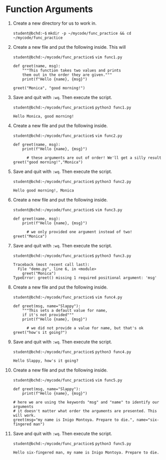 # Function Arguments

1. Create a new directory for us to work in.

    `student@bchd:~$` `mkdir -p ~/mycode/func_practice && cd ~/mycode/func_practice`

0. Create a new file and put the following inside. This will 

    `student@bchd:~/mycode/func_practice$` `vim func1.py`

    ```
    def greet(name, msg):
        """This function takes two values and prints
        them out in the order they are given."""
        print(f"Hello {name}, {msg}")

    greet("Monica", "good morning!")
    ```

0. Save and quit with `:wq`. Then execute the script.

    `student@bchd:~/mycode/func_practice$` `python3 func1.py`

    ```
    Hello Monica, good morning!
    ```

0. Create a new file and put the following inside.

    `student@bchd:~/mycode/func_practice$` `vim func2.py`

    ```
    def greet(name, msg):
        print(f"Hello {name}, {msg}")

          # these arguments are out of order! We'll get a silly result
    greet("good morning!","Monica")
    ```

0. Save and quit with `:wq`. Then execute the script.

    `student@bchd:~/mycode/func_practice$` `python3 func2.py`

    ```
    Hello good morning!, Monica
    ```

0. Create a new file and put the following inside.

    `student@bchd:~/mycode/func_practice$` `vim func3.py`

    ```
    def greet(name, msg):
        print(f"Hello {name}, {msg}")

          # we only provided one argument instead of two!
    greet("Monica")
    ```

0. Save and quit with `:wq`. Then execute the script.

    `student@bchd:~/mycode/func_practice$` `python3 func3.py`

    ```
    Traceback (most recent call last):
      File "demo.py", line 6, in <module>
        greet("Monica")
    TypeError: greet() missing 1 required positional argument: 'msg'
    ```

0. Create a new file and put the following inside.

    `student@bchd:~/mycode/func_practice$` `vim func4.py`

    ```
    def greet(msg, name="Slappy"):
        """This sets a default value for name, 
        if it's not provided"""
        print(f"Hello {name}, {msg}")

          # we did not provide a value for name, but that's ok
    greet("how's it going?")
    ```

0. Save and quit with `:wq`. Then execute the script.

    `student@bchd:~/mycode/func_practice$` `python3 func4.py`

    ```
    Hello Slappy, how's it going?
    ```

0. Create a new file and put the following inside.

    `student@bchd:~/mycode/func_practice$` `vim func5.py`

    ```
    def greet(msg, name="Slappy"):
        print(f"Hello {name}, {msg}")

    # here we are using the keywords "msg" and "name" to identify our arguments
    # it doesn't matter what order the arguments are presented. This will work.
    greet(msg="my name is Inigo Montoya. Prepare to die.", name="six-fingered man")
    ```

0. Save and quit with `:wq`. Then execute the script.

    `student@bchd:~/mycode/func_practice$` `python3 func5.py`

    ```
    Hello six-fingered man, my name is Inigo Montoya. Prepare to die.
    ```
